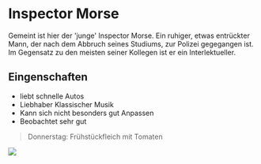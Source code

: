 # Inspector Morse
Gemeint ist hier der 'junge' Inspector Morse. Ein ruhiger, etwas entrückter Mann, der nach dem Abbruch seines Studiums, zur Polizei gegegangen ist.
Im Gegensatz zu den meisten seiner Kollegen ist er ein Interlektueller.
## Eingenschaften
 * liebt schnelle Autos
 * Liebhaber Klassischer Musik
 * Kann sich nicht besonders gut Anpassen
 * Beobachtet sehr gut
 
 > Donnerstag: Frühstückfleich mit Tomaten
 
 <img src="https://encrypted-tbn0.gstatic.com/images?q=tbn%3AANd9GcTKBTV5nEYmd0hpFStgpwMvNk3m4ob3AxdMlA&usqp=CAU">
 
 
 

 